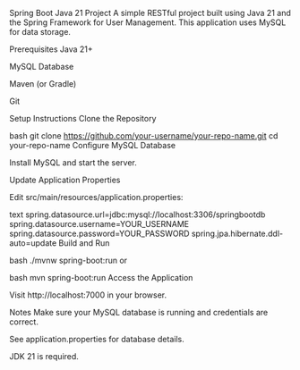 Spring Boot Java 21 Project
A simple RESTful project built using Java 21 and the Spring Framework for User Management. This application uses MySQL for data storage.

Prerequisites
Java 21+

MySQL Database

Maven (or Gradle)

Git

Setup Instructions
Clone the Repository

bash
git clone https://github.com/your-username/your-repo-name.git
cd your-repo-name
Configure MySQL Database

Install MySQL and start the server.

Update Application Properties

Edit src/main/resources/application.properties:

text
spring.datasource.url=jdbc:mysql://localhost:3306/springbootdb
spring.datasource.username=YOUR_USERNAME
spring.datasource.password=YOUR_PASSWORD
spring.jpa.hibernate.ddl-auto=update
Build and Run

bash
./mvnw spring-boot:run
or

bash
mvn spring-boot:run
Access the Application

Visit http://localhost:7000 in your browser.

Notes
Make sure your MySQL database is running and credentials are correct.

See application.properties for database details.

JDK 21 is required.
